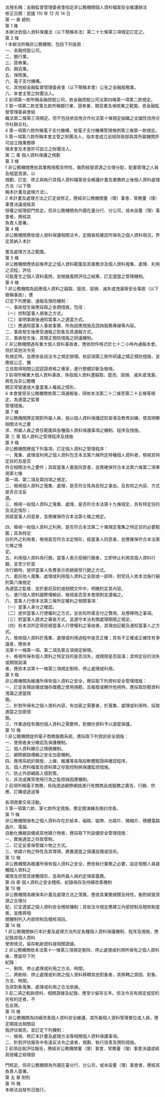 法規名稱：金融監督管理委員會指定非公務機關個人資料檔案安全維護辦法  
修正日期：民國 110 年 12 月 14 日  
第 一 章 總則  
第 1 條  
本辦法依個人資料保護法（以下簡稱本法）第二十七條第三項規定訂定之。  
第 2 條  
1 本辦法所稱非公務機關，包括下列各款：  
一、金融控股公司。  
二、銀行業。  
三、證券業。  
四、期貨業。  
五、保險業。  
六、電子支付機構。  
七、其他經金融監督管理委員會（以下簡稱本會）公告之金融服務業。  
八、本會主管之財團法人。  
2 前項第一款所稱金融控股公司，依金融控股公司法第四條第一項第二款規定。  
3 第一項第二款至第五款所稱銀行業、證券業、期貨業及保險業之範圍，依金融監督管理委員會組  
織法第二條第三項規定。但不包括依信用合作社法第十條規定組織之全國性信用合作社聯合社。  
4 第一項第六款所稱電子支付機構，依電子支付機構管理條例第三條第一款規定。  
5 第一項第八款所稱本會主管之財團法人，指本會成立前經財政部與其所屬機關許可設立隨業務移  
撥本會及本會許可設立之財團法人。  
第 二 章 個人資料保護之規劃  
第 3 條  
1 非公務機關應依其業務規模及特性，衡酌經營資源之合理分配，配置管理之人員及相當資源，以  
規劃、訂定、修正與執行其個人資料檔案安全維護計畫及業務終止後個人資料處理方法（以下簡  
稱本計畫及處理方法）。  
2 本計畫及處理方法之訂定或修正，應經非公務機關董（理）事會、常務董（理）事會決議或經其  
授權之經理部門核定。但非公務機關為外國在臺分行、分公司，或未設董（理）事會者，應經其  
負責人簽署。  
第 4 條  
非公務機關應依個人資料保護相關法令，定期查核確認所保有之個人資料現況，界定其納入本計  


畫及處理方法之範圍。  
第 5 條  
非公務機關應依前條界定之個人資料範圍及其業務涉及個人資料蒐集、處理、利用之流程，評估  
可能產生之個人資料風險，並根據風險評估之結果，訂定適當之管理機制。  
第 6 條  
1 非公務機關為因應個人資料之竊取、竄改、毀損、滅失或洩漏等安全事故（以下簡稱事故），應  
訂定下列應變、通報及預防機制：  
一、事故發生後應採取之各類措施，包括：  
（一）控制當事人損害之方式。  
（二）查明事故後通知當事人之適當方式。  
（三）應通知當事人事故事實、所為因應措施及諮詢服務專線等內容。  
二、事故發生後應受通報之對象及其通報方式。  
三、事故發生後，其矯正預防措施之研議機制。  
2 非公務機關遇有重大個人資料事故者，應依附件格式於七十二小時內通報本會。但於其他法令另  
有規定時，並應依各該法令之規定辦理。依前項第三款所研議之矯正預防措施，並應經公正、獨  
立且取得相關公認認證資格之專家，進行整體診斷及檢視。  
3 前項所稱重大個人資料事故，係指個人資料遭竊取、竄改、毀損、滅失或洩漏，將危及非公務機  
關正常營運或大量當事人權益之情形。  
4 本會接受非公務機關依第二項通報後，得依本法第二十二條至第二十五條等規定，為適當之監督  
管理措施。  
第 7 條  
非公務機關應定期對所屬人員，施以個人資料保護認知宣導及教育訓練，使其明瞭相關法令之要  
求、所屬人員之責任範圍與各種個人資料保護事項之機制、程序及措施。  
第 三 章 個人資料之管理程序及措施  
第 8 條  
非公務機關應就下列事項，訂定個人資料之管理程序：  
一、蒐集、處理或利用之個人資料包含本法第六條所定特種個人資料者，檢視其特定目的及是否  
符合相關法令之要件；其經當事人書面同意者，並應確保符合本法第六條第二項準用第七條  
第一項、第二項及第四項之規定。  
二、檢視個人資料之蒐集、處理，是否符合免為告知之事由，及告知之內容、方式是否合法妥  
適。  
三、檢視一般個人資料之蒐集、處理，是否符合本法第十九條規定，具有特定目的及法定情形；  
其經當事人同意者，並應確保符合本法第七條之規定。  


四、檢視一般個人資料之利用，是否符合本法第二十條規定蒐集之特定目的必要範圍；其為特定  
目的外之利用者，檢視是否符合法定情形，經當事人同意者，並應確保符合本法第七條之規  
定。  
五、利用個人資料為行銷，當事人表示拒絕行銷者，立即停止利用其個人資料行銷，並至少於首  
次行銷時，提供當事人免費表示拒絕接受行銷之方式。  
六、委託他人蒐集、處理或利用個人資料之全部或一部時，對受託人依本法施行細則第八條規定  
為適當之監督，並於委託契約或相關文件中，明確約定其內容。  
七、進行個人資料國際傳輸前，檢視是否受本會限制並遵循之。  
八、當事人行使本法第三條所定權利之相關事項：  
（一）當事人身分之確認。  
（二）提供當事人行使權利之方式，並告知所需支付之費用，及應釋明之事項。  
（三）對當事人請求之審查方式，並遵守本法有關處理期限之規定。  
（四）有本法所定得拒絕當事人行使權利之事由者，其理由記載及通知當事人之方式。  
九、檢視個人資料於蒐集、處理或利用過程中是否正確；其有不正確或正確性有爭議者，應依本  
法第十一條第一項、第二項及第五項規定辦理。  
十、檢視所保有個人資料之特定目的是否消失，或期限是否屆滿；其特定目的消失或期限屆滿  
者，應依本法第十一條第三項規定刪除、停止處理或利用。  
第 9 條  
非公務機關為維護所保有個人資料之安全，應採取下列資料安全管理措施：  
一、訂定各類設備或儲存媒體之使用規範，及報廢或轉作他用時，應採取防範資料洩漏之適當措  
施。  
二、針對所保有之個人資料內容，有加密之需要者，於蒐集、處理或利用時，採取適當之加密措  
施。  
三、作業過程有備份個人資料之需要時，對備份資料予以適當保護。  
第 10 條  
1 非公務機關提供電子商務服務系統，應採取下列資訊安全措施：  
一、使用者身分確認及保護機制。  
二、個人資料顯示之隱碼機制。  
三、網際網路傳輸之安全加密機制。  
四、應用系統於開發、上線、維護等各階段軟體驗證與確認程序。  
五、個人資料檔案及資料庫之存取控制與保護監控措施。  
六、防止外部網路入侵對策。  
七、非法或異常使用行為之監控與因應機制。  
2 前項所稱電子商務，係指透過網際網路進行有關商品或服務之廣告、行銷、供應、訂購或遞送等  


各項商業交易活動。  
3 第一項第六款、第七款所定措施，應定期演練及檢討改善。  
第 11 條  
非公務機關保有之個人資料存在於紙本、磁碟、磁帶、光碟片、微縮片、積體電路晶片、電腦、  
自動化機器設備或其他媒介物者，應採取下列設備安全管理措施：  
一、實施適宜之存取管制。  
二、訂定妥善保管媒介物之方式。  
三、依媒介物之特性及其環境，建置適當之保護設備或技術。  
第 12 條  
非公務機關為維護所保有個人資料之安全，應依執行業務之必要，設定相關人員接觸個人資料之  
權限及控管其接觸情形，並與所屬人員約定保密義務。  
第 四 章 個人資料之安全稽核、紀錄保存及持續改善機制  
第 13 條  
非公務機關為確保本計畫及處理方法之落實，應依其業務規模及特性，衡酌經營資源之合理分  
配，訂定適當之個人資料安全稽核機制；其依法令規定應建立內部控制及稽核制度者，並應將相  
關機制列入內部控制及稽核項目。  
第 14 條  
1 非公務機關執行本計畫及處理方法所定各種個人資料保護機制、程序及措施，應記錄其個人資料  
使用情況，留存軌跡資料或相關證據。  
2 非公務機關依本法第十一條第三項規定刪除、停止處理或利用所保有之個人資料後，應留存下列  
紀錄：  
一、刪除、停止處理或利用之方法、時間。  
二、將刪除、停止處理或利用之個人資料移轉其他對象者，其移轉之原因、對象、方法、時間，  
及該對象蒐集、處理或利用之合法依據。  
3 前二項之軌跡資料、相關證據及紀錄，應至少留存五年。但法令另有規定或契約另有約定者，不  
在此限。  
第 15 條  
1 非公務機關為持續改善個人資料安全維護，其所屬個人資料管理單位或人員，應定期提出相關自  
我評估報告，並訂定下列機制：  
一、檢視、修訂本計畫及處理方法等相關個人資料保護事項。  
二、針對評估報告中有違反法令之虞者，規劃、執行改善及預防措施。  
2 前項自我評估報告，應經非公務機關董（理）事會、常務董（理）事會決議或經其授權之經理部  


門核定。但非公務機關為外國在臺分行、分公司，或未設董（理）事會者，應經其負責人簽署。  
第 五 章 附則  
第 16 條  
本辦法自發布日施行。  



